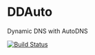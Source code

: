 # DDAuto

Dynamic DNS with AutoDNS

[![Build Status](https://travis-ci.com/th-schwarz/AutoDYN.svg?token=qSPv4SNGn1yMojeF1zXi&branch=develop)](https://travis-ci.com/th-schwarz/AutoDYN)
